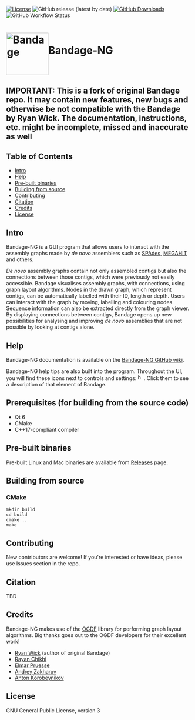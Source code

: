 [![License](https://img.shields.io/badge/licence-GPLv3-blue)](https://www.gnu.org/licenses/gpl-3.0)
![GitHub release (latest by date)](https://img.shields.io/github/v/release/asl/BandageNG?include_prereleases)
[![GitHub Downloads](https://img.shields.io/github/downloads/asl/BandageNG/total.svg?style=social&logo=github&label=Download)](https://github.com/asl/BandageNG/releases)
![GitHub Workflow Status](https://img.shields.io/github/actions/workflow/status/asl/BandageNG/test.yml?branch=dev)

# <img src="http://rrwick.github.io/Bandage/images/logo.png" alt="Bandage" width="115" height="115" align="middle">Bandage-NG

## IMPORTANT: This is a fork of original Bandage repo. It may contain new features, new bugs and otherwise be not compatible with the Bandage by Ryan Wick. The documentation, instructions, etc. might be incomplete, missed and inaccurate as well

## Table of Contents
* [Intro](https://github.com/asl/BandageNG#intro)
* [Help](https://github.com/asl/BandageNG#help)
* [Pre-built binaries](https://github.com/asl/BandageNG#pre-built-binaries)
* [Building from source](https://github.com/asl/BandageNG#building-from-source)
* [Contributing](https://github.com/asl/BandageNG#contributing)
* [Citation](https://github.com/asl/BandageNG#citation)
* [Credits](https://github.com/asl/BandageNG#credits)
* [License](https://github.com/asl/BandageNG#license)


## Intro

Bandage-NG is a GUI program that allows users to interact with the assembly graphs made by *de novo* assemblers such as <a href="http://cab.spbu.ru/software/spades" target="_blank">SPAdes</a>, <a href="https://github.com/voutcn/megahit" target="_blank">MEGAHIT</a> and others.

*De novo* assembly graphs contain not only assembled contigs but also the connections between those contigs, which were previously not easily accessible. Bandage visualises assembly graphs, with connections, using graph layout algorithms. Nodes in the drawn graph, which represent contigs, can be automatically labelled with their ID, length or depth. Users can interact with the graph by moving, labelling and colouring nodes. Sequence information can also be extracted directly from the graph viewer. By displaying connections between contigs, Bandage opens up new possibilities for analysing and improving *de novo* assemblies that are not possible by looking at contigs alone.

## Help

Bandage-NG documentation is available on the <a href="https://github.com/asl/BandageNG/wiki" target="_blank">Bandage-NG GitHub wiki</a>.

Bandage-NG help tips are also built into the program. Throughout the UI, you will find these icons next to controls and settings: <img src="http://rrwick.github.io/Bandage/images/helptext.png" alt="help text icon" width="16" height="16">. Click them to see a description of that element of Bandage.

## Prerequisites (for building from the source code)
  * Qt 6
  * CMake
  * C++17-compliant compiler

## Pre-built binaries

Pre-built Linux and Mac binaries are available from [Releases](https://github.com/asl/BandageNG/releases) page.

## Building from source

### CMake
```shell
mkdir build
cd build
cmake ..
make
```

## Contributing

New contributors are welcome! If you're interested or have ideas, please use Issues section in the repo.


## Citation

TBD


## Credits

Bandage-NG makes use of the <a href="http://www.ogdf.net/" target="_blank">OGDF</a> library for performing graph layout algorithms. Big thanks goes out to the OGDF developers for their excellent work!

* <a href="https://github.com/rrwick" target="_blank">Ryan Wick</a> (author of original Bandage)
* <a href="https://github.com/rchikhi" target="_blank">Rayan Chikhi</a>
* <a href="https://github.com/epruesse" target="_blank">Elmar Pruesse</a>
* <a href="https://github.com/wafemand" target="_blank">Andrey Zakharov</a>
* <a href="https://github.com/asl" target="_blank">Anton Korobeynikov</a>

## License

GNU General Public License, version 3
